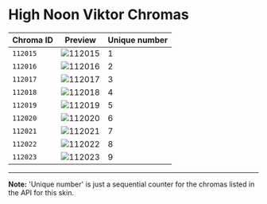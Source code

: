# High Noon Viktor Chromas

| Chroma ID | Preview | Unique number |
|---|---|---|
| `112015` | ![112015](https://raw.communitydragon.org/latest/plugins/rcp-be-lol-game-data/global/default/v1/champion-chroma-images/112/112015.png) | 1 |
| `112016` | ![112016](https://raw.communitydragon.org/latest/plugins/rcp-be-lol-game-data/global/default/v1/champion-chroma-images/112/112016.png) | 2 |
| `112017` | ![112017](https://raw.communitydragon.org/latest/plugins/rcp-be-lol-game-data/global/default/v1/champion-chroma-images/112/112017.png) | 3 |
| `112018` | ![112018](https://raw.communitydragon.org/latest/plugins/rcp-be-lol-game-data/global/default/v1/champion-chroma-images/112/112018.png) | 4 |
| `112019` | ![112019](https://raw.communitydragon.org/latest/plugins/rcp-be-lol-game-data/global/default/v1/champion-chroma-images/112/112019.png) | 5 |
| `112020` | ![112020](https://raw.communitydragon.org/latest/plugins/rcp-be-lol-game-data/global/default/v1/champion-chroma-images/112/112020.png) | 6 |
| `112021` | ![112021](https://raw.communitydragon.org/latest/plugins/rcp-be-lol-game-data/global/default/v1/champion-chroma-images/112/112021.png) | 7 |
| `112022` | ![112022](https://raw.communitydragon.org/latest/plugins/rcp-be-lol-game-data/global/default/v1/champion-chroma-images/112/112022.png) | 8 |
| `112023` | ![112023](https://raw.communitydragon.org/latest/plugins/rcp-be-lol-game-data/global/default/v1/champion-chroma-images/112/112023.png) | 9 |

---

**Note:** 'Unique number' is just a sequential counter for the chromas listed in the API for this skin.